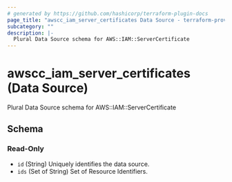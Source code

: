 ```yaml
---
# generated by https://github.com/hashicorp/terraform-plugin-docs
page_title: "awscc_iam_server_certificates Data Source - terraform-provider-awscc"
subcategory: ""
description: |-
  Plural Data Source schema for AWS::IAM::ServerCertificate
---
```


# awscc_iam_server_certificates (Data Source)

Plural Data Source schema for AWS::IAM::ServerCertificate



<!-- schema generated by tfplugindocs -->
## Schema

### Read-Only

- `id` (String) Uniquely identifies the data source.
- `ids` (Set of String) Set of Resource Identifiers.
